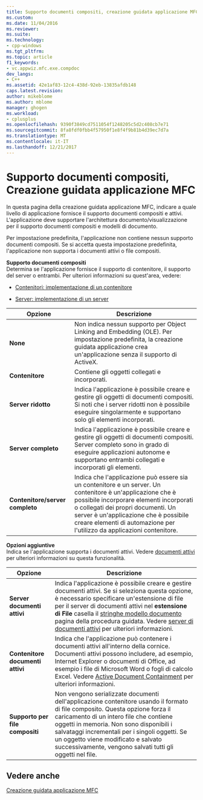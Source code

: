 ```yaml
---
title: Supporto documenti compositi, creazione guidata applicazione MFC | Documenti Microsoft
ms.custom: 
ms.date: 11/04/2016
ms.reviewer: 
ms.suite: 
ms.technology:
- cpp-windows
ms.tgt_pltfrm: 
ms.topic: article
f1_keywords:
- vc.appwiz.mfc.exe.compdoc
dev_langs:
- C++
ms.assetid: 42e1af83-12c4-438d-92eb-13835afdb148
caps.latest.revision: 
author: mikeblome
ms.author: mblome
manager: ghogen
ms.workload:
- cplusplus
ms.openlocfilehash: 9390f3849cd7511054f1248205c5d2c408cb7e71
ms.sourcegitcommit: 8fa8fdf0fbb4f57950f1e8f4f9b81b4d39ec7d7a
ms.translationtype: MT
ms.contentlocale: it-IT
ms.lasthandoff: 12/21/2017
---
```

# <a name="compound-document-support-mfc-application-wizard"></a>Supporto documenti compositi, Creazione guidata applicazione MFC
In questa pagina della creazione guidata applicazione MFC, indicare a quale livello di applicazione fornisce il supporto documenti compositi e attivi. L'applicazione deve supportare l'architettura documento/visualizzazione per il supporto documenti compositi e modelli di documento.  
  
 Per impostazione predefinita, l'applicazione non contiene nessun supporto documenti compositi. Se si accetta questa impostazione predefinita, l'applicazione non supporta i documenti attivi o file compositi.  
  
 **Supporto documenti compositi**  
 Determina se l'applicazione fornisce il supporto di contenitore, il supporto del server o entrambi. Per ulteriori informazioni su quest'area, vedere:  
  
-   [Contenitori: implementazione di un contenitore](../../mfc/containers-implementing-a-container.md)  
  
-   [Server: implementazione di un server](../../mfc/servers-implementing-a-server.md)  
  
|Opzione|Descrizione|  
|------------|-----------------|  
|**None**|Non indica nessun supporto per Object Linking and Embedding (OLE). Per impostazione predefinita, la creazione guidata applicazione crea un'applicazione senza il supporto di ActiveX.|  
|**Contenitore**|Contiene gli oggetti collegati e incorporati.|  
|**Server ridotto**|Indica l'applicazione è possibile creare e gestire gli oggetti di documenti compositi. Si noti che i server ridotti non è possibile eseguire singolarmente e supportano solo gli elementi incorporati.|  
|**Server completo**|Indica l'applicazione è possibile creare e gestire gli oggetti di documenti compositi. Server completo sono in grado di eseguire applicazioni autonome e supportano entrambi collegati e incorporati gli elementi.|  
|**Contenitore/server completo**|Indica che l'applicazione può essere sia un contenitore e un server. Un contenitore è un'applicazione che è possibile incorporare elementi incorporati o collegati dei propri documenti. Un server è un'applicazione che è possibile creare elementi di automazione per l'utilizzo da applicazioni contenitore.|  
  
 **Opzioni aggiuntive**  
 Indica se l'applicazione supporta i documenti attivi. Vedere [documenti attivi](../../mfc/active-documents.md) per ulteriori informazioni su questa funzionalità.  
  
|Opzione|Descrizione|  
|------------|-----------------|  
|**Server documenti attivi**|Indica l'applicazione è possibile creare e gestire documenti attivi. Se si seleziona questa opzione, è necessario specificare un'estensione di file per il server di documenti attivi nel **estensione di File** casella il [stringhe modello documento](../../mfc/reference/document-template-strings-mfc-application-wizard.md) pagina della procedura guidata. Vedere [server di documenti attivi](../../mfc/active-document-servers.md) per ulteriori informazioni.|  
|**Contenitore documenti attivi**|Indica che l'applicazione può contenere i documenti attivi all'interno della cornice. Documenti attivi possono includere, ad esempio, Internet Explorer o documenti di Office, ad esempio i file di Microsoft Word o fogli di calcolo Excel. Vedere [Active Document Containment](../../mfc/active-document-containment.md) per ulteriori informazioni.|  
|**Supporto per file compositi**|Non vengono serializzate documenti dell'applicazione contenitore usando il formato di file composito. Questa opzione forza il caricamento di un intero file che contiene oggetti in memoria. Non sono disponibili i salvataggi incrementali per i singoli oggetti. Se un oggetto viene modificato e salvato successivamente, vengono salvati tutti gli oggetti nel file.|  
  
## <a name="see-also"></a>Vedere anche  
 [Creazione guidata applicazione MFC](../../mfc/reference/mfc-application-wizard.md)


